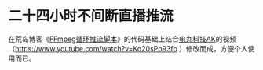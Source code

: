 # 二十四小时不间断直播推流
在荒岛博客《<a href="https://lala.im/4816.html" target="_blank">FFmpeg循环推流脚本</a>》的代码基础上结合<a href="[https://lala.im/4816.html](https://www.youtube.com/@AkilaZhang)" target="_blank">电丸科技AK</a>的视频（https://www.youtube.com/watch?v=Ko20sPb93fo ）修改而成，方便个人使用而已。

